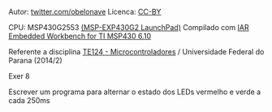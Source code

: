 Autor: [twitter.com/obelonave](https://twitter.com/obelonave)
Licenca: [CC-BY](http://creativecommons.org/licenses/)

CPU: MSP430G2553 [(MSP-EXP430G2 LaunchPad)](http://www.ti.com/ww/en/launchpad/launchpads-msp430-msp-exp430g2.html)
Compilado com [IAR Embedded Workbench for TI MSP430 6.10](http://www.iar.com/Products/IAR-Embedded-Workbench/TI-MSP430/)


Referente a disciplina [TE124 - Microcontroladores](http://www.eletrica.ufpr.br/p/disciplinas:te124)  / Universidade Federal do Parana (2014/2)

Exer 8
	
Escrever um programa para alternar o estado dos LEDs vermelho e verde a cada 250ms
